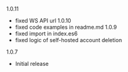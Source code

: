 1.0.11
  - fixed WS API url
1.0.10
  - fixed code examples in readme.md
1.0.9
  - fixed import in index.es6
  - fixed logic of self-hosted account deletion

1.0.7
  - Initial release